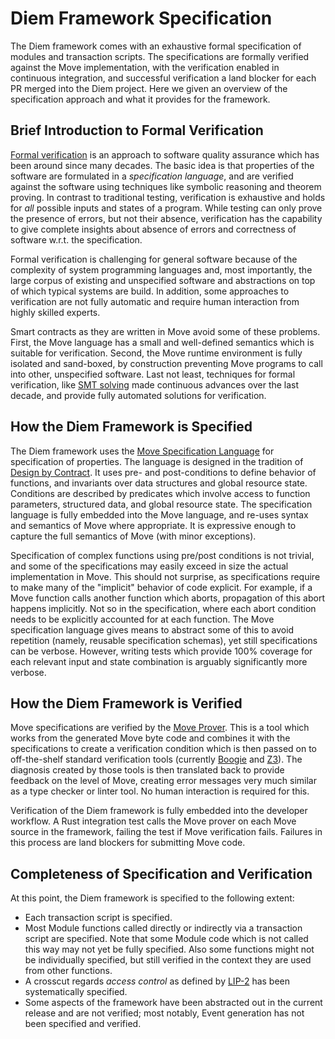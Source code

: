 
<a name="@Diem_Framework_Specification_0"></a>

# Diem Framework Specification


[FORM_VER]: https://en.wikipedia.org/wiki/Formal_verification
[SMT]: https://en.wikipedia.org/wiki/Satisfiability_modulo_theories
[DESIGN_BY_CONTRACT]: https://en.wikipedia.org/wiki/Design_by_contract
[MSL]: https://github.com/diem/diem/blob/master/language/move-prover/doc/user/spec-lang.md
[PROVER]: https://github.com/diem/diem/blob/master/language/move-prover/doc/user/prover-guide.md
[BOOGIE]: https://github.com/boogie-org/boogie
[Z3]: https://github.com/Z3Prover/z3
[ACCESS_CONTROL]: https://github.com/diem/lip/blob/master/lips/lip-2.md

The Diem framework comes with an exhaustive formal specification of modules and transaction scripts.
The specifications are formally verified against the Move implementation, with the verification enabled in
continuous integration, and successful verification a land blocker for each PR merged into the Diem project.
Here we given an overview of the specification approach and what it provides for the framework.


<a name="@Brief_Introduction_to_Formal_Verification_1"></a>

## Brief Introduction to Formal Verification


[Formal verification][FORM_VER] is an approach to software quality assurance
which has been around since many decades. The basic idea is that properties of the software are formulated in a
*specification language*, and are verified against the software using techniques like symbolic reasoning and theorem
proving. In contrast to traditional testing, verification is exhaustive and holds for *all* possible inputs and
states of a program. While testing can only prove the presence of errors, but not their absence, verification
has the capability to give complete insights about absence of errors and correctness of software w.r.t. the
specification.

Formal verification is challenging for general software because of the complexity of system programming languages and,
most importantly, the large corpus of existing and unspecified software and abstractions on top of which typical systems
are build. In addition, some approaches to verification are not fully automatic and require human interaction from
highly skilled experts.

Smart contracts as they are written in Move avoid some of these problems. First, the Move language has a small
and well-defined semantics which is suitable for verification. Second, the Move runtime environment is fully
isolated and sand-boxed, by construction preventing Move programs to call into other, unspecified software.
Last not least, techniques for formal verification, like [SMT solving][SMT]
made continuous advances over the last decade, and provide fully automated solutions for verification.


<a name="@How_the_Diem_Framework_is_Specified_2"></a>

## How the Diem Framework is Specified


The Diem framework uses the [Move Specification Language][MSL] for specification of properties. The language
is designed in the tradition of [Design by Contract][DESIGN_BY_CONTRACT]. It uses pre- and post-conditions
to define behavior of functions, and invariants over data structures and global resource state. Conditions
are described by predicates which involve access to function parameters, structured data, and global resource state.
The specification language is fully embedded into the Move language, and re-uses syntax and semantics of Move where
appropriate. It is expressive enough to capture the full semantics of Move (with minor exceptions).

Specification of complex functions using pre/post conditions is not trivial, and some of the specifications may
easily exceed in size the actual implementation in Move. This should not surprise, as specifications require to
make many of the "implicit" behavior of code explicit. For example, if a Move function calls another function which
aborts, propagation of this abort happens implicitly. Not so in the specification, where each abort condition needs
to be explicitly accounted for at each function. The Move specification language gives means to abstract some of this
to avoid repetition (namely, reusable specification schemas), yet still specifications can be verbose. However, writing
tests which provide 100% coverage for each relevant input and state combination is arguably significantly more verbose.


<a name="@How_the_Diem_Framework_is_Verified_3"></a>

## How the Diem Framework is Verified


Move specifications are verified by the [Move Prover][PROVER]. This is a tool which works from the generated
Move byte code and combines it with the specifications to create a verification condition which is then passed
on to off-the-shelf standard verification tools (currently [Boogie][Boogie] and [Z3][Z3]). The diagnosis created
by those tools is then translated back to provide feedback on the level of Move, creating error messages
very much similar as a type checker or linter tool. No human interaction is required for this.

Verification of the Diem framework is fully embedded into the developer workflow. A Rust integration test
calls the Move prover on each Move source in the framework, failing the test if Move verification fails. Failures
in this process are land blockers for submitting Move code.


<a name="@Completeness_of_Specification_and_Verification_4"></a>

## Completeness of Specification and Verification


At this point, the Diem framework is specified to the following extent:

- Each transaction script is specified.
- Most Module functions called directly or indirectly via a transaction script are specified. Note that
some Module code which is not called this way may not yet be fully specified. Also some functions might
not be individually specified, but still verified in the context they are used from other functions.
- A crosscut regards *access control* as defined by [LIP-2][ACCESS_CONTROL] has been systematically specified.
- Some aspects of the framework have been abstracted out in the current release and are not verified; most
notably, Event generation has not been specified and verified.


[//]: # ("File containing references which can be used from documentation")
[ACCESS_CONTROL]: https://github.com/diem/lip/blob/master/lips/lip-2.md
[ROLE]: https://github.com/diem/lip/blob/master/lips/lip-2.md#roles
[PERMISSION]: https://github.com/diem/lip/blob/master/lips/lip-2.md#permissions
